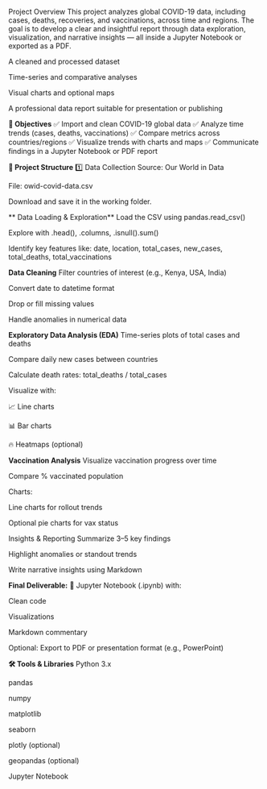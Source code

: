Project Overview
This project analyzes global COVID-19 data, including cases, deaths, recoveries, and vaccinations, across time and regions. The goal is to develop a clear and insightful report through data exploration, visualization, and narrative insights — all inside a Jupyter Notebook or exported as a PDF.


A cleaned and processed dataset

Time-series and comparative analyses

Visual charts and optional maps

A professional data report suitable for presentation or publishing

**🎯 Objectives**
✅ Import and clean COVID-19 global data
✅ Analyze time trends (cases, deaths, vaccinations)
✅ Compare metrics across countries/regions
✅ Visualize trends with charts and maps
✅ Communicate findings in a Jupyter Notebook or PDF report

**🧩 Project Structure**
1️⃣ Data Collection
Source: Our World in Data

File: owid-covid-data.csv

Download and save it in the working folder.

** Data Loading & Exploration**
Load the CSV using pandas.read_csv()

Explore with .head(), .columns, .isnull().sum()

Identify key features like:
date, location, total_cases, new_cases, total_deaths, total_vaccinations

**Data Cleaning**
Filter countries of interest (e.g., Kenya, USA, India)

Convert date to datetime format

Drop or fill missing values

Handle anomalies in numerical data

**Exploratory Data Analysis (EDA)**
Time-series plots of total cases and deaths

Compare daily new cases between countries

Calculate death rates: total_deaths / total_cases

Visualize with:

📈 Line charts

📊 Bar charts

🔥 Heatmaps (optional)

**Vaccination Analysis**
Visualize vaccination progress over time

Compare % vaccinated population

Charts:

Line charts for rollout trends

Optional pie charts for vax status


Insights & Reporting
Summarize 3–5 key findings

Highlight anomalies or standout trends

Write narrative insights using Markdown

**Final Deliverable:**
📓 Jupyter Notebook (.ipynb) with:

Clean code

Visualizations

Markdown commentary

Optional: Export to PDF or presentation format (e.g., PowerPoint)

**🛠️ Tools & Libraries**
Python 3.x

pandas

numpy

matplotlib

seaborn

plotly (optional)

geopandas (optional)

Jupyter Notebook